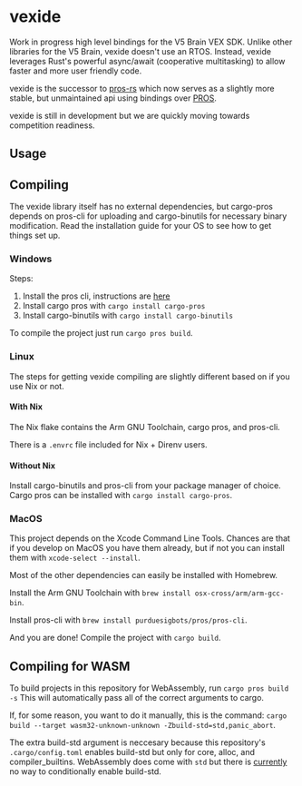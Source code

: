 # vexide

Work in progress high level bindings for the V5 Brain VEX SDK.
Unlike other libraries for the V5 Brain, vexide doesn't use an RTOS.
Instead, vexide leverages Rust's powerful async/await (cooperative multitasking) to allow faster and more user friendly code.

vexide is the successor to [pros-rs](https://github.com/vexide/pros-rs) which now serves as a slightly more stable, but unmaintained api using bindings over [PROS](https://github.com/purduesigbots/pros).

vexide is still in development but we are quickly moving towards competition readiness.

## Usage

## Compiling

The vexide library itself has no external dependencies, but cargo-pros depends on pros-cli for uploading and cargo-binutils for necessary binary modification.
Read the installation guide for your OS to see how to get things set up.

### Windows
Steps:
1. Install the pros cli, instructions are [here](https://pros.cs.purdue.edu/v5/getting-started/windows.html)
2. Install cargo pros with ``cargo install cargo-pros``
3. Install cargo-binutils with ``cargo install cargo-binutils``

To compile the project just run ``cargo pros build``.

### Linux

The steps for getting vexide compiling are slightly different based on if you use Nix or not.

#### With Nix

The Nix flake contains the Arm GNU Toolchain, cargo pros, and pros-cli.

There is a ``.envrc`` file included for Nix + Direnv users.

#### Without Nix

Install cargo-binutils and pros-cli from your package manager of choice.
Cargo pros can be installed with ``cargo install cargo-pros``.

### MacOS

This project depends on the Xcode Command Line Tools.
Chances are that if you develop on MacOS you have them already, but if not you can install them with `xcode-select --install`.

Most of the other dependencies can easily be installed with Homebrew.

Install the Arm GNU Toolchain with
`brew install osx-cross/arm/arm-gcc-bin`.

Install pros-cli with
`brew install purduesigbots/pros/pros-cli`.

And you are done! Compile the project with `cargo build`.

## Compiling for WASM

To build projects in this repository for WebAssembly, run ``cargo pros build -s``
This will automatically pass all of the correct arguments to cargo.

If, for some reason, you want to do it manually, this is the command:
`cargo build --target wasm32-unknown-unknown -Zbuild-std=std,panic_abort`.

The extra build-std argument is neccesary because this repository's `.cargo/config.toml` enables build-std but only for core, alloc, and compiler_builtins. WebAssembly does come with `std` but there is [currently](https://github.com/rust-lang/cargo/issues/8733) no way to conditionally enable build-std.
